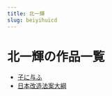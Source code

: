```yaml
---
title: 北一輝
slug: beiyihuicd
---
```


# 北一輝の作品一覧

- [子に与ふ](ziniyuhu20)
- [日本改造法案大綱](ribengaizaofaandagangc3)
